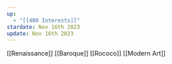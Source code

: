 ```yaml
---
up:
  - "[[400 Interests]]"
stardate: Nov 16th 2023
update: Nov 16th 2023
---
```


[[Renaissance]]
[[Baroque]]
[[Rococo]]
[[Modern Art]]